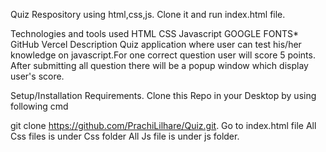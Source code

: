 Quiz
Respository using html,css,js.
Clone it and run index.html file.

Technologies and tools used
HTML
CSS
Javascript
GOOGLE FONTS*
GitHub
Vercel
Description
Quiz application where user can test his/her knowledge on javascript.For one correct question user will score 5 points.
After submitting all question there will be a popup window which display user's score.

Setup/Installation Requirements.
Clone this Repo in your Desktop by using following cmd

git clone https://github.com/PrachiLilhare/Quiz.git.
Go to index.html file All Css files is under Css folder All Js file is under js folder.
